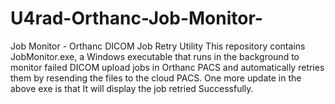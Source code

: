 # U4rad-Orthanc-Job-Monitor-
Job Monitor - Orthanc DICOM Job Retry Utility This repository contains JobMonitor.exe, a Windows executable that runs in the background to monitor failed DICOM upload jobs in Orthanc PACS and automatically retries them by resending the files to the cloud PACS.
One more update in the above exe is that It will display the job retried Successfully.
